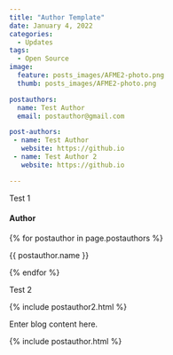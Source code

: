 ```yaml
---
title: "Author Template"
date: January 4, 2022
categories:
  - Updates
tags:
  - Open Source
image:
  feature: posts_images/AFME2-photo.png
  thumb: posts_images/AFME2-photo.png

postauthors:
  name: Test Author
  email: postauthor@gmail.com

post-authors:
 - name: Test Author
   website: https://github.io
 - name: Test Author 2
   website: https://github.io

---
```

<p> Test 1 </p>

<h4> Author </h4>
<div>
  {% for postauthor in page.postauthors %}
    <p> {{ postauthor.name }} </p>
  {% endfor %}
</div>


<p> Test 2 </p>

<div>
{% include postauthor2.html %}
</div>

Enter blog content here.

<div>
{% include postauthor.html %}
</div>


